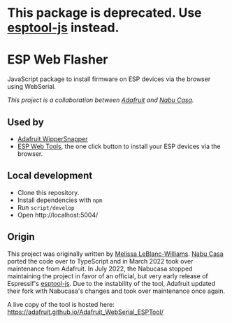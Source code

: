 # This package is deprecated. Use [esptool-js](https://github.com/espressif/esptool-js/) instead.

# ESP Web Flasher

JavaScript package to install firmware on ESP devices via the browser using WebSerial.

_This project is a collaboration between [Adafruit](https://www.adafruit.com/) and [Nabu Casa](https://www.nabucasa.com/)._

## Used by

- [Adafruit WipperSnapper](https://learn.adafruit.com/quickstart-adafruit-io-wippersnapper)
- [ESP Web Tools](https://github.com/esphome/esp-web-tools), the one click button to install your ESP devices via the browser.

## Local development

- Clone this repository.
- Install dependencies with `npm`
- Run `script/develop`
- Open http://localhost:5004/

## Origin

This project was originally written by [Melissa LeBlanc-Williams](https://github.com/makermelissa). [Nabu Casa](https://www.nabucasa.com) ported the code over to TypeScript and in March 2022 took over maintenance from Adafruit. In July 2022, the Nabucasa stopped maintaining the project in favor of an official, but very early release of Espressif's [esptool-js](https://github.com/espressif/esptool-js/). Due to the instability of the tool, Adafruit updated their fork with Nabucasa's changes and took over maintenance once again.


A live copy of the tool is hosted here: https://adafruit.github.io/Adafruit_WebSerial_ESPTool/